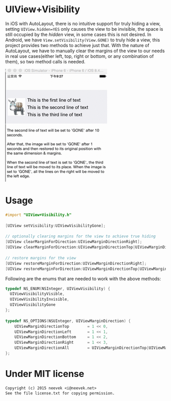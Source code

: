 UIView+Visibility
=================

In iOS with AutoLayout, there is no intuitive support for truly hiding a view, setting `UIView.hidden=YES` only causes the view to be invisible, the space is still occupied by the *hidden* view, in some cases this is not desired. In Android, we have `View.setVisibility(View.GONE)` to truly hide a view, this project provides two methods to achieve just that. With the nature of AutoLayout, we have to manually clear the margins of the view to our needs in real use cases(either left, top, right or bottom, or any combination of them), so two method calls is needed.

![](https://raw.githubusercontent.com/neevek/UIView-Visibility/master/images/demo.gif)

Usage
=====
```objective-c
#import "UIView+Visibility.h"

[UIView setVisibility:UIViewVisibilityGone];

// optionally clearing margins for the view to achieve true hiding
[UIView clearMarginForDirection:UIViewMarginDirectionRight];
[UIView clearMarginForDirection:UIViewMarginDirectionTop|UIViewMarginDirectionBottom];

// restore margins for the view
[UIView restoreMarginForDirection:UIViewMarginDirectionRight];
[UIView restoreMarginForDirection:UIViewMarginDirectionTop|UIViewMarginDirectionBottom];
```

Following are the enums that are needed to work with the above methods:
```objective-c
typedef NS_ENUM(NSInteger, UIViewVisibility) {
  UIViewVisibilityVisible,
  UIViewVisibilityInvisible,
  UIViewVisibilityGone
};

typedef NS_OPTIONS(NSUInteger, UIViewMarginDirection) {
    UIViewMarginDirectionTop        = 1 << 0,
    UIViewMarginDirectionLeft       = 1 << 1,
    UIViewMarginDirectionBottom     = 1 << 2,
    UIViewMarginDirectionRight      = 1 << 3,
    UIViewMarginDirectionAll        = UIViewMarginDirectionTop|UIViewMarginDirectionLeft|UIViewMarginDirectionBottom|UIViewMarginDirectionRight
};
```
Under MIT license
=================

```
Copyright (c) 2015 neevek <i@neevek.net>
See the file license.txt for copying permission.
```
